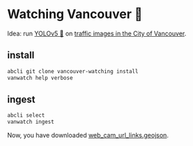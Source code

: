 # Watching Vancouver 🌈


Idea: run [YOLOv5 🚀](https://github.com/kamangir/yolov5) on [traffic images in the City of Vancouver](https://opendata.vancouver.ca/explore/dataset/web-cam-url-links/map/). 

## install

```bash
abcli git clone vancouver-watching install
vanwatch help verbose
```


## ingest

```bash
abcli select
vanwatch ingest
```

Now, you have downloaded [web_cam_url_links.geojson](https://github.com/kamangir/Vancouver-Watching/blob/main/data/web_cam_url_links.geojson).
